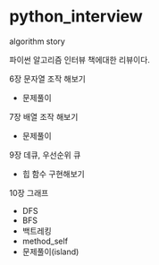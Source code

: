 # python_interview
algorithm story

파이썬 알고리즘 인터뷰 책에대한 리뷰이다.

6장 문자열 조작 해보기     
  - 문제풀이

7장 배열 조작 해보기    
  - 문제풀이

9장 데큐, 우선순위 큐 
  - 힙 함수 구현해보기     

10장 그래프   
  - DFS
  - BFS
  - 백트레킹   
  - method_self   
  - 문제풀이(island)   
